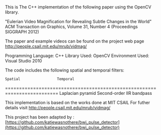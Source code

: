 This is The C++ implementation of the following paper using the OpenCV library.

"Eulerian Video Magnification for Revealing Subtle Changes in the World"
ACM Transaction on Graphics, Volume 31, Number 4 (Proceedings SIGGRAPH
2012)

The paper and example videos can be found on the project web page
http://people.csail.mit.edu/mrub/vidmag/

Programming Language: C++
Library Used: OpenCV
Environment Used: Visual Studio 2010

The code includes the following spatial and temporal filters:

	Spatial					Temporal
=========================================================================
	Laplacian pyramid		Second-order IIR bandpass
	
	
This implementation is based on the works done at MIT CSAIL
For futher details visit http://people.csail.mit.edu/mrub/vidmag/

This project has been adapted by : [https://github.com/katiewasnothere/bwi_pulse_detector](https://github.com/katiewasnothere/bwi_pulse_detector)
